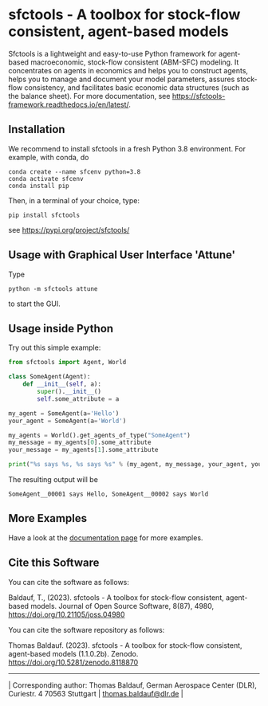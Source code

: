 # sfctools - A toolbox for stock-flow consistent, agent-based models

Sfctools is a lightweight and easy-to-use Python framework for agent-based macroeconomic, stock-flow consistent (ABM-SFC) modeling. It concentrates on agents in economics and helps you to construct agents, helps you to manage and document your model parameters, assures stock-flow consistency, and facilitates basic economic data structures (such as the balance sheet). For more documentation, see https://sfctools-framework.readthedocs.io/en/latest/.

## Installation

We recommend to install sfctools in a fresh Python 3.8 environment. For example, with conda, do

    conda create --name sfcenv python=3.8
    conda activate sfcenv
    conda install pip

Then, in a terminal of your choice, type:

    pip install sfctools

see https://pypi.org/project/sfctools/

## Usage with Graphical User Interface 'Attune'

Type

    python -m sfctools attune

to start the GUI.

## Usage inside Python

Try out this simple example:

```python
from sfctools import Agent, World 

class SomeAgent(Agent):
    def __init__(self, a):
        super().__init__()
        self.some_attribute = a

my_agent = SomeAgent(a='Hello')
your_agent = SomeAgent(a='World')

my_agents = World().get_agents_of_type("SomeAgent")
my_message = my_agents[0].some_attribute
your_message = my_agents[1].some_attribute

print("%s says %s, %s says %s" % (my_agent, my_message, your_agent, your_message))
```

The resulting output will be

```console 
SomeAgent__00001 says Hello, SomeAgent__00002 says World
```

## More Examples

Have a look at the [documentation page](https://sfctools-framework.readthedocs.io/en/latest/doc_api_examples/examples_framework.html) for more examples. 


## Cite this Software

You can cite the software as follows: 

Baldauf, T., (2023). sfctools - A toolbox for stock-flow consistent, agent-based models. Journal of Open Source Software, 8(87), 4980, https://doi.org/10.21105/joss.04980


You can cite the software repository as follows:

Thomas Baldauf. (2023). sfctools - A toolbox for stock-flow consistent, agent-based models (1.1.0.2b). Zenodo. https://doi.org/10.5281/zenodo.8118870


-----------------------------------

| Corresponding author: Thomas Baldauf, German Aerospace Center (DLR), Curiestr. 4 70563 Stuttgart | thomas.baldauf@dlr.de |

